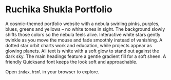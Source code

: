 # Ruchika Shukla Portfolio

A cosmic-themed portfolio website with a nebula swirling pinks, purples, blues, greens and yellows – no white tones in sight. The background slowly shifts those colors so the nebula feels alive. Interactive white stars gently twinkle as you move the mouse and fade smoothly instead of vanishing. A dotted star orbit charts work and education, while projects appear as glowing planets. All text is white with a soft glow to stand out against the dark sky. The main headings feature a gentle gradient fill for a soft sheen. A friendly Quicksand font keeps the look soft and approachable.

Open `index.html` in your browser to explore.
